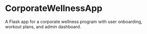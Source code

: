 # CorporateWellnessApp
A Flask app for a corporate wellness program with user onboarding, workout plans, and admin dashboard.
